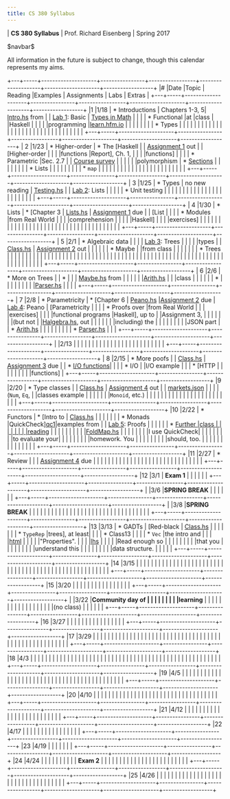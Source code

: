 ```yaml
---
title: CS 380 Syllabus
---
```


<div id="header">

| **CS 380 Syllabus**
| Prof. Richard Eisenberg
| Spring 2017

</div>

\$navbar\$

All information in the future is subject to change, though this calendar
represents my aims.

+---+-----+--------------------+----------------+-----------------+--------------------+--------------------+------------------+
|\# |Date |Topic               | Reading        |Examples         |  Assignments       |   Labs             |  Extras          |
+---+-----+--------------------+----------------+-----------------+--------------------+--------------------+------------------+
|1  |1/18 | * Introductions    | Chapters 1-3, 5| [Intro.hs] from |                    |  [Lab 1]\: Basic   | [Types in Math]  |
|   |     | * Functional       |at              |class            |                    |Haskell             |                  |
|   |     |programming         |[learn.hfm.io]  |                 |                    |                    |                  |
|   |     | * Types            |                |                 |                    |                    |                  |
|   |     |                    |                |                 |                    |                    |                  |
|   |     |                    |                |                 |                    |                    |                  |
|   |     |                    |                |                 |                    |                    |                  |
+---+-----+--------------------+----------------+-----------------+--------------------+--------------------+------------------+
| 2 |1/23 | * Higher-order     | * The [Haskell |                 | [Assignment 1] out |                    | [Higher-order    |
|   |     |functions           |Report], Ch. 1, |                 |                    |                    |functions]        |
|   |     | * Parametric       |Sec. 2.7        |                 | [Course survey]    |                    |                  |
|   |     |polymorphism        | * [Sections]   |                 |                    |                    |                  |
|   |     | * Lists            |                |                 |                    |                    |                  |
|   |     | * `map`            |                |                 |                    |                    |                  |
|   |     |                    |                |                 |                    |                    |                  |
|   |     |                    |                |                 |                    |                    |                  |
+---+-----+--------------------+----------------+-----------------+--------------------+--------------------+------------------+
| 3 |1/25 | * Types            | no new reading | [Testing.hs]    |                    |  [Lab 2]\: Lists   |                  |
|   |     | * Unit testing     |                |                 |                    |                    |                  |
|   |     |                    |                |                 |                    |                    |                  |
|   |     |                    |                |                 |                    |                    |                  |
+---+-----+--------------------+----------------+-----------------+--------------------+--------------------+------------------+
| 4 |1/30 | * Lists            | * [Chapter 3   | [Lists.hs]      | [Assignment 1] due |                    | [List            |
|   |     | * Modules          |from Real World |                 |                    |                    |comprehension     |
|   |     |                    |Haskell]        |                 |                    |                    |exercises]        |
|   |     |                    |                |                 |                    |                    |                  |
|   |     |                    |                |                 |                    |                    |                  |
|   |     |                    |                |                 |                    |                    |                  |
|   |     |                    |                |                 |                    |                    |                  |
+---+-----+--------------------+----------------+-----------------+--------------------+--------------------+------------------+
| 5 |2/1  | * Algebraic data   |                |                 |                    | [Lab 3]\: Trees    |                  |
|   |     |types               |                | [Class.hs][05c] | [Assignment 2] out |                    |                  |
|   |     | * Maybe            |                |from class       |                    |                    |                  |
|   |     | * Trees            |                |                 |                    |                    |                  |
|   |     |                    |                |                 |                    |                    |                  |
|   |     |                    |                |                 |                    |                    |                  |
|   |     |                    |                |                 |                    |                    |                  |
|   |     |                    |                |                 |                    |                    |                  |
|   |     |                    |                |                 |                    |                    |                  |
|   |     |                    |                |                 |                    |                    |                  |
|   |     |                    |                |                 |                    |                    |                  |
+---+-----+--------------------+----------------+-----------------+--------------------+--------------------+------------------+
| 6 |2/6  | * More on Trees    |                | *               |                    |                    | [Maybe.hs] from  |
|   |     |                    |                |[Arith.hs][ar1]  |                    |                    |class             |
|   |     |                    |                | *               |                    |                    |                  |
|   |     |                    |                |[Parser.hs][pa1] |                    |                    |                  |
+---+-----+--------------------+----------------+-----------------+--------------------+--------------------+------------------+
| 7 |2/8  | * Parametricity    | * [Chapter 6   | [Peano.hs]      |[Assignment 2] due  | [Lab 4]\: Peano    | [Parametricity   |
|   |     | * Proofs over      |from Real World |                 |                    |                    |exercises]        |
|   |     |functional programs |Haskell], up to |                 |Assignment 3,       |                    |                  |
|   |     |                    |(but not        |                 |[Halgebra.hs], out  |                    |                  |
|   |     |                    |including) the  |                 |                    |                    |                  |
|   |     |                    |JSON part       |                 | * [Arith.hs][ar2]  |                    |                  |
|   |     |                    |                |                 | * [Parser.hs][pa2] |                    |                  |
+---+-----+--------------------+----------------+-----------------+--------------------+--------------------+------------------+
|   |2/13 |                    |                |                 |                    |                    |                  |
|   |     |                    |                |                 |                    |                    |                  |
|   |     |                    |                |                 |                    |                    |                  |
+---+-----+--------------------+----------------+-----------------+--------------------+--------------------+------------------+
| 8 |2/15 | * More poofs       |                | [Class.hs][c8]  | [Assignment 3] due |                    | * [I/O functions]|
|   |     | * I/O              |                |I/O example      |                    |                    | * [HTTP          |
|   |     |                    |                |                 |                    |                    |functions]        |
+---+-----+--------------------+----------------+-----------------+--------------------+--------------------+------------------+
|9  |2/20 | * Type classes     |                | [Class.hs][c9]  | [Assignment 4] out |                    | [markets.json]   |
|   |     |(`Num`, `Eq`,       |                |classes example  |                    |                    |                  |
|   |     |`Monoid`, etc.)     |                |                 |                    |                    |                  |
|   |     |                    |                |                 |                    |                    |                  |
|   |     |                    |                |                 |                    |                    |                  |
+---+-----+--------------------+----------------+-----------------+--------------------+--------------------+------------------+
|10 |2/22 | * Functors         |  * [Intro to   | [Class.hs][c10] |                    |                    |                  |
|   |     | * Monads           |QuickCheck][qc1]|examples from    |                    | [Lab 5]\: Proofs   |                  |
|   |     |                    |  * [Further    |class            |                    |                    |                  |
|   |     |                    |reading][qc2]   |                 |                    |                    |                  |
|   |     |                    |                |[FoldMap.hs]     |                    |                    |                  |
|   |     |                    |I use QuickCheck|                 |                    |                    |                  |
|   |     |                    |to evaluate your|                 |                    |                    |                  |
|   |     |                    |homework. You   |                 |                    |                    |                  |
|   |     |                    |should, too.    |                 |                    |                    |                  |
|   |     |                    |                |                 |                    |                    |                  |
+---+-----+--------------------+----------------+-----------------+--------------------+--------------------+------------------+
|11 |2/27 | * Review           |                |                 | [Assignment 4] due |                    |                  |
|   |     |                    |                |                 |                    |                    |                  |
|   |     |                    |                |                 |                    |                    |                  |
|   |     |                    |                |                 |                    |                    |                  |
+---+-----+--------------------+----------------+-----------------+--------------------+--------------------+------------------+
|12 |3/1  |  **Exam 1**        |                |                 |                    |                    |                  |
+---+-----+--------------------+----------------+-----------------+--------------------+--------------------+------------------+
|   |3/6  |**SPRING BREAK**    |                |                 |                    |                    |                  |
+---+-----+--------------------+----------------+-----------------+--------------------+--------------------+------------------+
|   |3/8  |**SPRING BREAK**    |                |                 |                    |                    |                  |
|   |     |                    |                |                 |                    |                    |                  |
|   |     |                    |                |                 |                    |                    |                  |
|   |     |                    |                |                 |                    |                    |                  |
+---+-----+--------------------+----------------+-----------------+--------------------+--------------------+------------------+
|13 |3/13 | * GADTs            | [Red-black     | [Class.hs][c13] |                    |                    |                  |
|   |     | * `TypeRep`        |trees], at least|                 |                    |                    | * Class13        |
|   |     | * `Vec`            |the intro and   |                 |                    |                    |[html][ht13]      |
|   |     |                    |"Properties".   |                 |                    |                    |[lhs][lhs13]      |
|   |     |                    |Read enough so  |                 |                    |                    |                  |
|   |     |                    |that you        |                 |                    |                    |                  |
|   |     |                    |understand this |                 |                    |                    |                  |
|   |     |                    |data structure. |                 |                    |                    |                  |
+---+-----+--------------------+----------------+-----------------+--------------------+--------------------+------------------+
|14 |3/15 |                    |                |                 |                    |                    |                  |
|   |     |                    |                |                 |                    |                    |                  |
|   |     |                    |                |                 |                    |                    |                  |
|   |     |                    |                |                 |                    |                    |                  |
|   |     |                    |                |                 |                    |                    |                  |
|   |     |                    |                |                 |                    |                    |                  |
+---+-----+--------------------+----------------+-----------------+--------------------+--------------------+------------------+
|15 |3/20 |                    |                |                 |                    |                    |                  |
|   |     |                    |                |                 |                    |                    |                  |
+---+-----+--------------------+----------------+-----------------+--------------------+--------------------+------------------+
|   |3/22 |**Community day of  |                |                 |                    |                    |                  |
|   |     |learning**          |                |                 |                    |                    |                  |
|   |     |                    |                |                 |                    |                    |                  |
|   |     |(no class)          |                |                 |                    |                    |                  |
+---+-----+--------------------+----------------+-----------------+--------------------+--------------------+------------------+
|16 |3/27 |                    |                |                 |                    |                    |                  |
|   |     |                    |                |                 |                    |                    |                  |
+---+-----+--------------------+----------------+-----------------+--------------------+--------------------+------------------+
|17 |3/29 |                    |                |                 |                    |                    |                  |
|   |     |                    |                |                 |                    |                    |                  |
|   |     |                    |                |                 |                    |                    |                  |
|   |     |                    |                |                 |                    |                    |                  |
|   |     |                    |                |                 |                    |                    |                  |
|   |     |                    |                |                 |                    |                    |                  |
+---+-----+--------------------+----------------+-----------------+--------------------+--------------------+------------------+
|18 |4/3  |                    |                |                 |                    |                    |                  |
|   |     |                    |                |                 |                    |                    |                  |
|   |     |                    |                |                 |                    |                    |                  |
|   |     |                    |                |                 |                    |                    |                  |
|   |     |                    |                |                 |                    |                    |                  |
|   |     |                    |                |                 |                    |                    |                  |
+---+-----+--------------------+----------------+-----------------+--------------------+--------------------+------------------+
|19 |4/5  |                    |                |                 |                    |                    |                  |
|   |     |                    |                |                 |                    |                    |                  |
|   |     |                    |                |                 |                    |                    |                  |
|   |     |                    |                |                 |                    |                    |                  |
|   |     |                    |                |                 |                    |                    |                  |
+---+-----+--------------------+----------------+-----------------+--------------------+--------------------+------------------+
|20 |4/10 |                    |                |                 |                    |                    |                  |
|   |     |                    |                |                 |                    |                    |                  |
|   |     |                    |                |                 |                    |                    |                  |
|   |     |                    |                |                 |                    |                    |                  |
+---+-----+--------------------+----------------+-----------------+--------------------+--------------------+------------------+
|21 |4/12 |                    |                |                 |                    |                    |                  |
|   |     |                    |                |                 |                    |                    |                  |
|   |     |                    |                |                 |                    |                    |                  |
+---+-----+--------------------+----------------+-----------------+--------------------+--------------------+------------------+
|22 |4/17 |                    |                |                 |                    |                    |                  |
|   |     |                    |                |                 |                    |                    |                  |
+---+-----+--------------------+----------------+-----------------+--------------------+--------------------+------------------+
|23 |4/19 |                    |                |                 |                    |                    |                  |
+---+-----+--------------------+----------------+-----------------+--------------------+--------------------+------------------+
|24 |4/24 |                    |                |                 |                    |                    |                  |
|   |     | **Exam 2**         |                |                 |                    |                    |                  |
|   |     |                    |                |                 |                    |                    |                  |
|   |     |                    |                |                 |                    |                    |                  |
+---+-----+--------------------+----------------+-----------------+--------------------+--------------------+------------------+
|25 |4/26 |                    |                |                 |                    |                    |                  |
|   |     |                    |                |                 |                    |                    |                  |
|   |     |                    |                |                 |                    |                    |                  |
|   |     |                    |                |                 |                    |                    |                  |
+---+-----+--------------------+----------------+-----------------+--------------------+--------------------+------------------+
	 

[learn.hfm.io]: http://learn.hfm.io/
[Types in math]: 01/types.pdf
[Lab 1]: labs/Lab01.hs
[Haskell Report]: https://www.haskell.org/onlinereport/haskell2010/
[Sections]: https://wiki.haskell.org/Section_of_an_infix_operator
[Assignment 1]: hw01/Intro.hs
[Higher-order functions]: 02/exercises.pdf
[Intro.hs]: 01/Intro.hs
[Course survey]: https://docs.google.com/forms/d/e/1FAIpQLScwTPjvehHXtIR0j14ygq_72_ZULOFhajYMp_d79621bT1lRA/viewform
[Testing.hs]: 03/Testing.hs
[Lab 2]: labs/Lab02.hs
[Chapter 3 from Real World Haskell]: http://book.realworldhaskell.org/read/defining-types-streamlining-functions.html
[List comprehension exercises]: 04/exercises.pdf
[Lists.hs]: 04/Lists.hs
[Lab 3]: labs/Lab03.hs
[Assignment 2]: hw02/Hw02.hs
[05c]: 05/Class.hs
[ar1]: 06/Arith.hs
[pa1]: 06/Parser.hs
[Maybe.hs]: 06/Maybe.hs
[Chapter 6 from Real World Haskell]: http://book.realworldhaskell.org/read/using-typeclasses.html
[Lab 4]: labs/Lab04.html
[Peano.hs]: 07/Peano.hs
[Parametricity exercises]: 07/parametricity.pdf
[Halgebra.hs]: hw03/Halgebra.hs
[Assignment 3]: hw03/Halgebra.hs
[ar2]: hw03/Arith.hs
[pa2]: hw03/Parser.hs
[c8]: 08/Class.hs
[I/O functions]: http://hackage.haskell.org/package/base-4.9.1.0/docs/System-IO.html
[HTTP functions]: http://hackage.haskell.org/package/HTTP-4000.3.5/docs/Network-HTTP.html
[HTTP example]: 08/Lab.hs
[Assignment 4]: 09/markets.pdf
[markets.json]: 09/markets.json
[c9]: 09/Class.hs
[qc1]: https://www.schoolofhaskell.com/user/pbv/an-introduction-to-quickcheck-testing
[qc2]: https://www.stuartgunter.org/posts/intro-to-quickcheck/
[Lab 5]: labs/Lab05.html
[c10]: 10/Class.hs
[FoldMap.hs]: 10/FoldMap.hs
[Red-black trees]: https://en.wikipedia.org/wiki/Red%E2%80%93black_tree
[ht13]: 13/Class13.html
[lhs13]: 13/Class13.md.lhs
[c13]: 13/Class.hs
